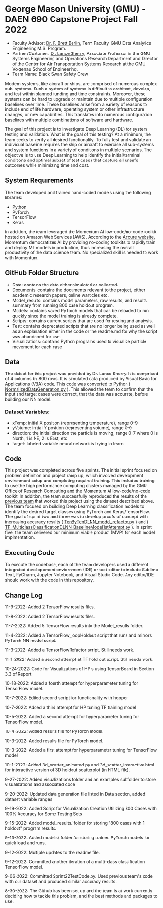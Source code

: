 George Mason University (GMU) - DAEN 690 Capstone Project Fall 2022
===================================================================
- Faculty Advisor: [Dr. F. Brett Berlin](https://volgenau.gmu.edu/profiles/fberlin), Term Faculty, GMU Data Analytics Engineering M.S. Program.
- Partner/Customer: [Dr. Lance Sherry](https://volgenau.gmu.edu/profiles/lsherry), Associate Professor in the GMU Systems Engineering and Operations Research Department and Director of the Center for Air Transportation Systems Research at the GMU Volgenau School of Engineering.
- Team Name: Black Swan Safety Crew

Modern systems, like aircraft or ships, are comprised of numerous complex sub-systems.  Such a system of systems is difficult to architect, develop, and test within planned funding and time constraints.  Moreover, these systems can be hard to upgrade or maintain due to multiple configuration baselines over time.  These baselines arise from a variety of reasons to include end of life hardware, operating system or other infrastructure changes, or new capabilities.  This translates into numerous configuration baselines with multiple combinations of software and hardware.

The goal of this project is to investigate Deep Learning (DL) for system testing and validation. What is the goal of this testing?  At a minimum, the team seeks to verify all desired functionality.  To fully test and validate an individual baseline requires the ship or aircraft to exercise all sub-systems and system functions in a variety of conditions in multiple scenarios.  The objective is to use Deep Learning to help identify the initial/terminal conditions and optimal subset of test cases that capture all unsafe outcomes while minimizing time and cost.

System Requirements
-------------------
The team developed and trained hand-coded models using the following libraries:
- Python
- PyTorch
- TensorFlow
- Keras

In addition, the team leveraged the Momentum AI low-code/no-code toolkit hosted on Amazon Web Services (AWS).  According to the [Accure website](https://accure.ai/momentum-ai/), Momentum democratizes AI by providing no-coding toolkits to rapidly train and deploy ML models in production, thus increasing the overall productivity of the data science team.  No specialized skill is needed to work with Momentum.

GitHub Folder Structure
-----------------------
- Data: contains the data either simulated or collected.
- Documents: contains the documents relevant to the project, either academic research papers, online warticles etc.
- Model_results: contains model parameters, raw results, and results summary from running 800 case holdout program.
- Models: contains saved PyTorch models that can be reloaded to run quickly since the model training is already complete.
- Scripts: contains current scripts that are used for testing and analysis.
- Test: contains deprecated scripts that are no longer being used as well as an explanation either in the code or the readme.md for why the script was abandoned for use.
- Visualizations: contains Python programs used to visualize particle movement for each case

Data
----
The datset for this project was provided by Dr. Lance Sherry.  It is comprised of 4 columns by 800 rows.  It is simulated data produced by Visual Basic for Applications (VBA) code.  This code was converted to Python ( [NormalizedDataGeneration.py](https://github.com/shan825/blackswan_safetycrew/blob/main/scripts/NormalizedDataGeneration.py) ).  This allowed the team to confirm that the input and target cases were correct, that the data was accurate, before building our NN model.

### Dataset Variables:
- xTemp: initial X position (representing temperature), range 0-9
- yVolume: initial Y position (representing volume), range 0-9
- direction: the initial direction the particle is moving, range 0-7 where 0 is North, 1 is NE, 2 is East, etc
- target: labeled variable neural network is trying to learn

Code
----
This project was completed across five sprints.  The initial sprint focused on problem definition and project ramp up, which involved development environment setup and completing required training.  This includes training to use the high performance computing clusters managed by the GMU Office of Research Computing and the Momentum AI low-code/no-code toolkit.  In addition, the team successfully reproduced the results of the [previous team](https://github.com/oelkassa/DAEN690digitaltwin/) that worked this project using the dataset described above.  The team focused on building Deep Learning classification models to identify the desired target classes using PyTorch and Keras/TensorFlow.  The goal of sprint two and three was to develop proofs of concept with increasing accuracy results ( [TenByTenDLNN_model_refactor.py](https://github.com/shan825/blackswan_safetycrew/blob/main/scripts/TenByTenDLNN_model_refactor.py) ) and ( [TF_MulticlassClassificationDLNN_BaselineModel1stAttempt.py](https://github.com/shan825/blackswan_safetycrew/blob/main/scripts/TF_MulticlassClassificationDLNN_BaselineModel1stAttempt.py) ).  In sprint five, the team delivered our minimum viable product (MVP) for each model implmentation.

Executing Code
--------------
To execute the codebase, each of the team developers used a different integrated developement enviornment (IDE) or text editor to include Sublime Text, PyCharm, Jupyter Notebook, and Visual Studio Code.  Any editor/IDE should work with the code in this repository.

Change Log
----------
11-9-2022: Added 2 TensorFlow results files.

11-8-2022: Added 2 TensorFlow results files.

11-7-2022: Added 5 TensorFlow results into the Model_results folder.

11-4-2022: Added a TensorFlow_loopHoldout script that runs and mirrors PyTorch NN model script.

11-3-2022: Added a TensorFlowRefactor script. Still needs work.

11-1-2022: Added a second attempt at TF hold out script. Still needs work.

10-24-2022: Code for Visualizations of HP's using TensorBoard in Section 3.3 of Report

10-18-2022: Added a fourth attempt for hyperparameter tuning for TensorFlow model.

10-7-2022: Edited second script for functionality with hopper

10-7-2022: Added a third attempt for HP tuning TF training model

10-5-2022: Added a second attempt for hyperparameter tuning for TensorFlow model.

10-4-2022: Added results file for PyTorch model.

10-3-2022: Added results file for PyTorch model.

10-3-2022: Added a first attempt for hyperparameter tuning for TensorFlow model.

10-1-2022: Added 3d_scatter_animated.py and 3d_scatter_interactive.html for interactive version of 3D holdout scatterplot (in HTML file).

9-27-2022: Added visualizations folder and an examples subfolder to store visualizations and associated code

9-20-2022: Updated data generation file listed in Data section, added dataset variable ranges

9-19-2022: Added Script for Visualization Creation Utilizing 800 Cases with 100% Accuracy for Some Testing Sets

9-15-2022: Added model_results/ folder for storing "800 cases with 1 holdout" program results.

9-13-2022: Added models/ folder for storing trained PyTorch models for quick load and runs.

9-12-2022: Multiple updates to the readme file.

9-12-2022: Committed another iteration of a multi-class classification TensorFlow model.

9-06-2022: Committed Sprint22TestCode.py.  Used previous team's code with our dataset and produced similar accuracy results.

8-30-2022: The Github has been set up and the team is at work currently deciding how to tackle this problem, and the best methods and packages to use.
